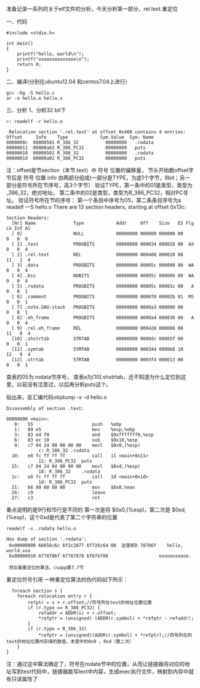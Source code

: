 准备记录一系列的关于elf文件的分析，今天分析第一部分，rel.text.重定位

一、代码
```
#include <stdio.h>

int main() 
{
    printf("hello, world\n");
    printf("xxooxxooxxxooo\n");
    return 0;
}
```
二、编译(分别在ubuntu12.04 和centos7.04上进行）
```
gcc -Og -S hello.c
ar -o hello.o hello.s
```
三、分析
  1、分析32 bit下
  ```
  >: readelf -r hello.o
  
   Relocation section '.rel.text' at offset 0x408 contains 4 entries:
 Offset     Info    Type            Sym.Value  Sym. Name
0000000c  00000501 R_386_32          00000000   .rodata
00000011  00000a02 R_386_PC32        00000000   puts
00000018  00000501 R_386_32          00000000   .rodata
0000001d  00000a02 R_386_PC32        00000000   puts
```
注：offset是节section（本节.text）中 符号 位置的偏移量， 节头开始数offset字节后是 符号 位置
   info 由两部分组成(一部分是TYPE，为底1个字节，8bit；另一部分是符号所在节序号，高3个字节）
   验证TYPE，第一条中的01是类型，类型为_386_32，绝对地址。
            第二条中的02是类型，类型为R_386_PC32，相对PC寻址。
   验证符号所在节的序号：
          第一个条目中序号为05，第二条条目序号为a 
          readelf —S hello.o
          There are 13 section headers, starting at offset 0x13c:
```
Section Headers:
  [Nr] Name              Type            Addr     Off    Size   ES Flg Lk Inf Al
  [ 0]                   NULL            00000000 000000 000000 00      0   0  0
  [ 1] .text             PROGBITS        00000000 000034 000028 00  AX  0   0  4
  [ 2] .rel.text         REL             00000000 000408 000020 08     11   1  4
  [ 3] .data             PROGBITS        00000000 00005c 000000 00  WA  0   0  4
  [ 4] .bss              NOBITS          00000000 00005c 000000 00  WA  0   0  4
  [ 5] .rodata           PROGBITS        00000000 00005c 00001c 00   A  0   0  1
  [ 6] .comment          PROGBITS        00000000 000078 00002b 01  MS  0   0  1
  [ 7] .note.GNU-stack   PROGBITS        00000000 0000a3 000000 00      0   0  1
  [ 8] .eh_frame         PROGBITS        00000000 0000a4 000038 00   A  0   0  4
  [ 9] .rel.eh_frame     REL             00000000 000428 000008 08     11   8  4
  [10] .shstrtab         STRTAB          00000000 0000dc 00005f 00      0   0  1
  [11] .symtab           SYMTAB          00000000 000344 0000b0 10     12   9  4
  [12] .strtab           STRTAB          00000000 0003f4 000013 00      0   0  1
```
查表的05为.rodata节序号，
查表a为[10].shstrtab，还不知道为什么定位到这里，以前没有注意过，以后再分析puts这个。

贴出来，反汇编代码objdump -x -d hello.o
```
Disassembly of section .text:

00000000 <main>:
   0:	55                   	push   %ebp
   1:	89 e5                	mov    %esp,%ebp
   3:	83 e4 f0             	and    $0xfffffff0,%esp
   6:	83 ec 10             	sub    $0x10,%esp
   9:	c7 04 24 00 00 00 00 	movl   $0x0,(%esp)
			c: R_386_32	.rodata
  10:	e8 fc ff ff ff       	call   11 <main+0x11>
			11: R_386_PC32	puts
  15:	c7 04 24 0d 00 00 00 	movl   $0xd,(%esp)
			18: R_386_32	.rodata
  1c:	e8 fc ff ff ff       	call   1d <main+0x1d>
			1d: R_386_PC32	puts
  21:	b8 00 00 00 00       	mov    $0x0,%eax
  26:	c9                   	leave  
  27:	c3                   	ret   
```
 重点说明的是9行和15行是不同的 第一次是将   $0x0,(%esp)，第二次是 $0xd,(%esp)，这个0xd是代表了第二个字符串的位置
 ```
 readelf -x .rodata hello.o
 
 Hex dump of section '.rodata':
  0x00000000 68656c6c 6f2c2077 6f726c64 00  这里即D 78786f    hello, world.xxo
  0x00000010 6f78786f 6f787878 6f6f6f00                   oxxooxxxooo.
  
  然后看重定位的算法，csapp第7.7节
```  
  重定位符号引用
一种重定位算法的伪代码如下所示：
```
  foreach section s {
    foreach relocation entry r {
        refptr = s + r.offset;//符号所在text的地址位置位置
        if (r.type == R_386_PC32) {
            refaddr = ADDR(s) + r.offset;
            *refptr = (unsigned) (ADDR(r.symbol) + *refptr - refaddr);
        }
        if (r.type = R_386_32)
            *refptr = (unsigned)(ADDR(r.symbol) + *refptr);//符号所在的text的地址位置内存储的数值，本里中的0x0 ，0xd（第二次）
    }
}
```
注：通过这中算法确定了，符号在rodata节中的位置，从而让链接器将对应的地址写到text代码中，链接器能写text中内容，生成exec执行文件，映射到内存中就有只读属性了  
